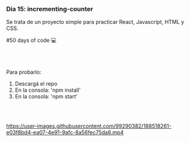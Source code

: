 ### Dia 15: incrementing-counter

Se trata de un proyecto simple para practicar React, Javascript, HTML y CSS.


#50 days of code 💻

<br></br>


Para probarlo:
1. Descargá el repo
2. En la consola: 'npm install'
3. En la consola: 'npm start'

<br></br>

https://user-images.githubusercontent.com/99290382/188518261-e03f8bd4-ea07-4e91-9afc-8a56fec75da6.mp4

